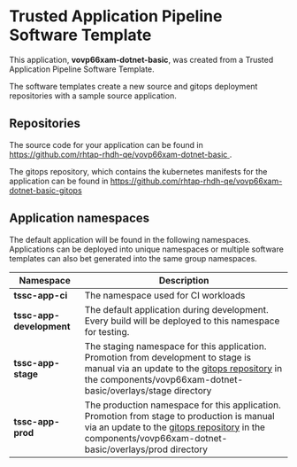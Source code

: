 # Trusted Application Pipeline Software Template

This application, **vovp66xam-dotnet-basic**, was created from a Trusted Application Pipeline Software Template.

The software templates create a new source and gitops deployment repositories with a sample source application. 

## Repositories

The source code for your application can be found in [https://github.com/rhtap-rhdh-qe/vovp66xam-dotnet-basic ](https://github.com/rhtap-rhdh-qe/vovp66xam-dotnet-basic ).
 
The gitops repository, which contains the kubernetes manifests for the application can be found in 
[https://github.com/rhtap-rhdh-qe/vovp66xam-dotnet-basic-gitops ](https://github.com/rhtap-rhdh-qe/vovp66xam-dotnet-basic-gitops ) 

## Application namespaces 

The default application will be found in the following namespaces. Applications can be deployed into unique namespaces or multiple software templates can also bet generated into the same group namespaces.  

|  Namespace   |  Description   |  
| -------- | -------- |
| **tssc-app-ci** | The namespace used for CI workloads |
| **tssc-app-development** | The default application during development. Every build will be deployed to this namespace for testing. |
| **tssc-app-stage** | The staging namespace for this application. Promotion from development to stage is manual via an update to the [gitops repository](https://github.com/rhtap-rhdh-qe/vovp66xam-dotnet-basic-gitops ) in the components/vovp66xam-dotnet-basic/overlays/stage directory |
| **tssc-app-prod** | The production namespace for this application. Promotion from stage to production is manual via an update to the [gitops repository](https://github.com/rhtap-rhdh-qe/vovp66xam-dotnet-basic-gitops ) in the components/vovp66xam-dotnet-basic/overlays/prod directory |